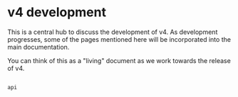 # v4 development

This is a central hub to discuss the development of v4. As development progresses, some of the pages mentioned here will be incorporated into the main documentation.

You can think of this as a "living" document as we work towards the release of v4.

```{toctree}

api
```
